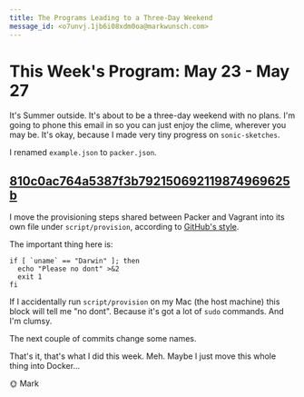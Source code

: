 ```yaml
---
title: The Programs Leading to a Three-Day Weekend
message_id: <o7unvj.1jb6i08xdm0oa@markwunsch.com>
---
```


This Week's Program: May 23 - May 27
====================================

It's Summer outside. It's about to be a three-day weekend with no
plans. I'm going to phone this email in so you can just enjoy the
clime, wherever you may be. It's okay, because I made very tiny
progress on `sonic-sketches`.

I renamed `example.json` to `packer.json`.

## [810c0ac764a5387f3b792150692119874969625b][provision]

I move the provisioning steps shared between Packer and Vagrant into
its own file under `script/provision`, according to
[GitHub's style](http://githubengineering.com/scripts-to-rule-them-all/).

The important thing here is:

    if [ `uname` == "Darwin" ]; then
      echo "Please no dont" >&2
      exit 1
    fi

If I accidentally run `script/provision` on my Mac (the host machine)
this block will tell me "no dont". Because it's got a lot of `sudo`
commands. And I'm clumsy.

The next couple of commits change some names.

That's it, that's what I did this week. Meh. Maybe I just move this
whole thing into Docker...

🌞 Mark

[provision]: https://github.com/mwunsch/sonic-sketches/commit/810c0ac764a5387f3b792150692119874969625b

